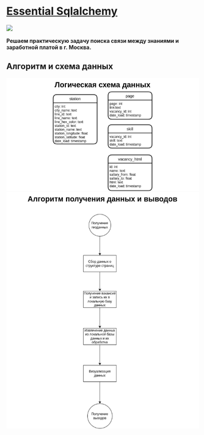 # [Essential Sqlalchemy](https://www.oreilly.com/library/view/essential-sqlalchemy/9780596516147/)
![](https://learning.oreilly.com/library/cover/9780596516147/250w/)

**Решаем практическую задачу поиска связи между знаниями и заработной платой в г. Москва.**

## Алгоритм и схема данных
![](./img/uml.png)
![](./img/schema.png)
